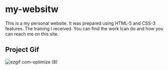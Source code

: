 <h1>my-websitw</h1>

<p>
  This is a my personal website. It was prepared using HTML-5 and CSS-3 features. The training I received. You can find the work Ican do and how you can reach me on this site.
</p>

<h2>Project Gif</h2>

![ezgif com-optimize (8)](https://github.com/nazanyilmaz/my-website/assets/147782488/e060c687-0e4c-4a72-b08c-4aa0dd15335e)


